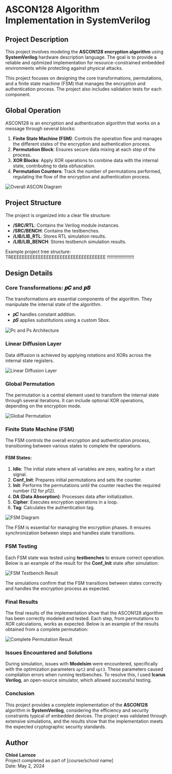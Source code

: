 # ASCON128 Algorithm Implementation in SystemVerilog

## Project Description
This project involves modeling the **ASCON128 encryption algorithm** using **SystemVerilog** hardware description language. The goal is to provide a reliable and optimized implementation for resource-constrained embedded environments while protecting against physical attacks.

This project focuses on designing the core transformations, permutations, and a finite state machine (FSM) that manages the encryption and authentication process. The project also includes validation tests for each component.

## Global Operation
ASCON128 is an encryption and authentication algorithm that works on a message through several blocks:

1. **Finite State Machine (FSM)**: Controls the operation flow and manages the different states of the encryption and authentication process.
2. **Permutation Block**: Ensures secure data mixing at each step of the process.
3. **XOR Blocks**: Apply XOR operations to combine data with the internal state, contributing to data obfuscation.
4. **Permutation Counters**: Track the number of permutations performed, regulating the flow of the encryption and authentication process.

![Overall ASCON Diagram](./pics/ascon_overview.png)

## Project Structure

The project is organized into a clear file structure:
- **/SRC/RTL**: Contains the Verilog module instances.
- **/SRC/BENCH**: Contains the testbenches.
- **/LIB/LIB_RTL**: Stores RTL simulation results.
- **/LIB/LIB_BENCH**: Stores testbench simulation results.

Example project tree structure:
TREEEEEEEEEEEEEEEEEEEEEEEEEEEEEEEEEEE !!!!!!!!!!!!!!!!!!!!!


## Design Details

### Core Transformations: 𝒑𝑪 and 𝒑𝑺
The transformations are essential components of the algorithm. They manipulate the internal state of the algorithm.
- **𝑝𝐶** handles constant addition.
- **𝑝𝑆** applies substitutions using a custom Sbox.

![Pc and Ps Architecture](./pics/architecture_pc_ps.png)

### Linear Diffusion Layer
Data diffusion is achieved by applying rotations and XORs across the internal state registers.

![Linear Diffusion Layer](./pics/linear_diffusion.png)

### Global Permutation

The permutation is a central element used to transform the internal state through several iterations. It can include optional XOR operations, depending on the encryption mode.

![Global Permutation](./pics/global_permutation.png)

### Finite State Machine (FSM)

The FSM controls the overall encryption and authentication process, transitioning between various states to complete the operations.

#### FSM States:
1. **Idle**: The initial state where all variables are zero, waiting for a start signal.
2. **Conf_Init**: Prepares initial permutations and sets the counter.
3. **Init**: Performs the permutations until the counter reaches the required number (12 for 𝑝12).
4. **DA (Data Absorption)**: Processes data after initialization.
5. **Cipher**: Executes encryption operations in a loop.
6. **Tag**: Calculates the authentication tag.

![FSM Diagram](./pics/fsm_diagram.png)

The FSM is essential for managing the encryption phases. It ensures synchronization between steps and handles state transitions.

### FSM Testing

Each FSM state was tested using **testbenches** to ensure correct operation. Below is an example of the result for the **Conf_Init** state after simulation:

![FSM Testbench Result](./pics/fsm_testbench_result.png)

The simulations confirm that the FSM transitions between states correctly and handles the encryption process as expected.

### Final Results

The final results of the implementation show that the ASCON128 algorithm has been correctly modeled and tested. Each step, from permutations to XOR calculations, works as expected. Below is an example of the results obtained from a complete permutation:

![Complete Permutation Result](./pics/complete_permutation.png)

### Issues Encountered and Solutions

During simulation, issues with **Modelsim** were encountered, specifically with the optimization parameters `opt2` and `opt3`. These parameters caused compilation errors when running testbenches. To resolve this, I used **Icarus Verilog**, an open-source simulator, which allowed successful testing.

### Conclusion

This project provides a complete implementation of the **ASCON128** algorithm in **SystemVerilog**, considering the efficiency and security constraints typical of embedded devices. The project was validated through extensive simulations, and the results show that the implementation meets the expected cryptographic security standards.

## Author

**Chloé Larroze**  
Project completed as part of [course/school name]  
Date: May 2, 2024
